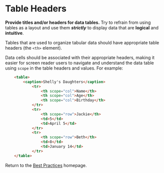 # Table Headers

**Provide titles and/or headers for data tables.** Try to refrain from using tables as a layout and use them **_strictly_** to display data that are **logical** and **intuitive**.

Tables that are used to organize tabular data should have appropriate table headers (the `<th>` element).

Data cells should be associated with their appropriate headers, making it easier for screen reader users to navigate and understand the data table using `scope` in the table headers and values. For example:

```html
	<table>  
		<caption>Shelly's Daughters</caption>  
			<tr>  
				<th scope="col">Name</th>  
				<th scope="col">Age</th>  
				<th scope="col">Birthday</th>  
			</tr>  
			<tr>  
				<th scope="row">Jackie</th>  
				<td>5</td>  
				<td>April 5</td>  
			</tr>  
			<tr>  
				<th scope="row">Beth</th>  
				<td>8</td>  
				<td>January 14</td>  
			</tr>  
	</table>
```

Return to the [Best Practices](../BestPractices.md) homepage.
